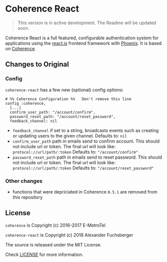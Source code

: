 # Coherence React

> This version is in active development. The Readme will be updated soon.
>

Coherence React is a full featured, configurable authentication system for
applications using the [react.js](https://reactjs.org/) frontend framework with
[Phoenix](http://phoenixframework.org/).
It is based on [Coherence](https://github.com/smpallen99/coherence).

## Changes to Original

### Config
`coherence-react` has a few new (optional) config options:
```
# %% Coherence Configuration %%   Don't remove this line
config :coherence,
  [...]
  confirm_user_path: "/account/confirm",
  password_reset_path: "/account/reset_password",
  feedback_channel: nil
```
 * `feedback_channel` if set to a string, broadcasts events such as creating or
   updating users to the given channel. Defaults to: `nil`
 * `confirm_user_path` path in emails send to confirm account. This should not
   include url or token. The final url will look like: `protocol://url/path/:token`
   Defaults to: `"/account/confirm"`
 * `password_reset_path` path in emails send to reset password. This should not
   include url or token. The final url will look like: `protocol://url/path/:token`
   Defaults to: `"/account/reset_password"`

### Other changes
 * functions that were depriciated in Coherence `0.5.1` are removed from this repository

## License

`coherence` is Copyright (c) 2016-2017 E-MetroTel

`coherence-react` is Copyright (c) 2018 Alexander Fuchsberger

The source is released under the MIT License.

Check [LICENSE](LICENSE) for more information.